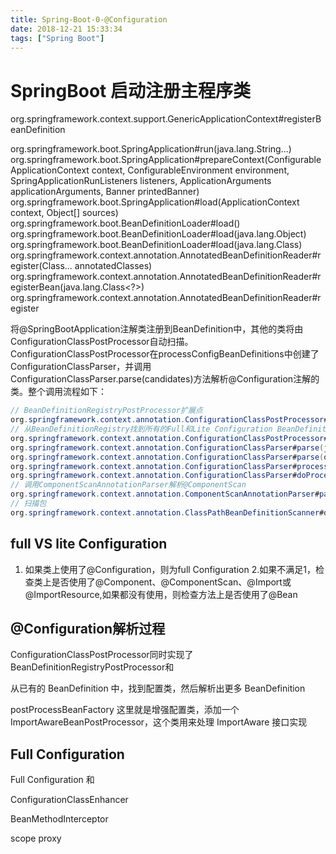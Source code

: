 ```yaml
---
title: Spring-Boot-0-@Configuration
date: 2018-12-21 15:33:34
tags: ["Spring Boot"]
---
```


# SpringBoot 启动注册主程序类

org.springframework.context.support.GenericApplicationContext#registerBeanDefinition

org.springframework.boot.SpringApplication#run(java.lang.String...)
org.springframework.boot.SpringApplication#prepareContext(ConfigurableApplicationContext context,
			ConfigurableEnvironment environment, SpringApplicationRunListeners listeners,
			ApplicationArguments applicationArguments, Banner printedBanner)
org.springframework.boot.SpringApplication#load(ApplicationContext context, Object[] sources) 
org.springframework.boot.BeanDefinitionLoader#load()
org.springframework.boot.BeanDefinitionLoader#load(java.lang.Object)
org.springframework.boot.BeanDefinitionLoader#load(java.lang.Class<?>)
org.springframework.context.annotation.AnnotatedBeanDefinitionReader#register(Class<?>... annotatedClasses)
org.springframework.context.annotation.AnnotatedBeanDefinitionReader#registerBean(java.lang.Class<?>)
org.springframework.context.annotation.AnnotatedBeanDefinitionReader#register

将@SpringBootApplication注解类注册到BeanDefinition中，其他的类将由ConfigurationClassPostProcessor自动扫描。ConfigurationClassPostProcessor在processConfigBeanDefinitions中创建了ConfigurationClassParser，并调用ConfigurationClassParser.parse(candidates)方法解析@Configuration注解的类。整个调用流程如下：

```Java
// BeanDefinitionRegistryPostProcessor扩展点
org.springframework.context.annotation.ConfigurationClassPostProcessor#postProcessBeanDefinitionRegistry
// 从BeanDefinitionRegistry找到所有的Full和Lite Configuration BeanDefinition
org.springframework.context.annotation.ConfigurationClassPostProcessor#processConfigBeanDefinitions(BeanDefinitionRegistry registry)
org.springframework.context.annotation.ConfigurationClassParser#parse(java.util.Set<org.springframework.beans.factory.config.BeanDefinitionHolder>)
org.springframework.context.annotation.ConfigurationClassParser#parse(org.springframework.core.type.AnnotationMetadata, java.lang.String)
org.springframework.context.annotation.ConfigurationClassParser#processConfigurationClass(ConfigurationClass configClass)
org.springframework.context.annotation.ConfigurationClassParser#doProcessConfigurationClass(ConfigurationClass configClass, SourceClass sourceClass)throws IOException
// 调用ComponentScanAnnotationParser解析@ComponentScan
org.springframework.context.annotation.ComponentScanAnnotationParser#parseparse(AnnotationAttributes componentScan, final String declaringClass)
// 扫描包
org.springframework.context.annotation.ClassPathBeanDefinitionScanner#doScan
```




## full VS lite Configuration

1. 如果类上使用了@Configuration，则为full Configuration
2.如果不满足1，检查类上是否使用了@Component、@ComponentScan、@Import或@ImportResource,如果都没有使用，则检查方法上是否使用了@Bean

## @Configuration解析过程
ConfigurationClassPostProcessor同时实现了BeanDefinitionRegistryPostProcessor和

从已有的 BeanDefinition 中，找到配置类，然后解析出更多 BeanDefinition


postProcessBeanFactory
这里就是增强配置类，添加一个 ImportAwareBeanPostProcessor，这个类用来处理 ImportAware 接口实现

## Full Configuration

Full Configuration 和

ConfigurationClassEnhancer

BeanMethodInterceptor

scope proxy